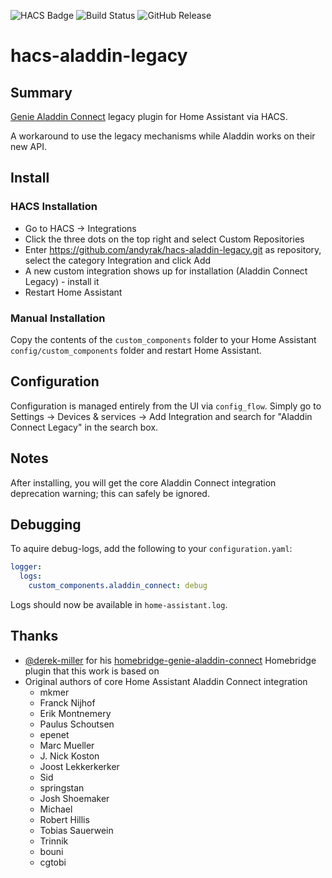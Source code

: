 ![HACS Badge](https://img.shields.io/badge/hacs-custom-orange?link=https%3A%2F%2Fgithub.com%2Fhacs%2Fintegration)
![Build Status](https://img.shields.io/github/actions/workflow/status/andyrak/hacs-aladdin-legacy/release.yml)
![GitHub Release](https://img.shields.io/github/v/release/andyrak/hacs-aladdin-legacy)


# hacs-aladdin-legacy

## Summary
[Genie Aladdin Connect](https://www.geniecompany.com/aladdin-connect-by-genie) legacy plugin for Home Assistant via HACS.

A workaround to use the legacy mechanisms while Aladdin works on their new API.

## Install

### HACS Installation
- Go to HACS -> Integrations
- Click the three dots on the top right and select Custom Repositories
- Enter https://github.com/andyrak/hacs-aladdin-legacy.git as repository, select the category Integration and click Add
- A new custom integration shows up for installation (Aladdin Connect Legacy) - install it
- Restart Home Assistant

### Manual Installation
Copy the contents of the `custom_components` folder to your Home Assistant `config/custom_components`
folder and restart Home Assistant.

## Configuration
Configuration is managed entirely from the UI via `config_flow`.
Simply go to Settings -> Devices & services -> Add Integration and search for "Aladdin Connect Legacy"
in the search box.

## Notes
After installing, you will get the core Aladdin Connect integration deprecation warning; this can safely be ignored.

## Debugging
To aquire debug-logs, add the following to your `configuration.yaml`:

```yaml
logger:
  logs:
    custom_components.aladdin_connect: debug
```

Logs should now be available in `home-assistant.log`.

## Thanks
- [@derek-miller](https://github.com/derek-miller) for his [homebridge-genie-aladdin-connect](https://github.com/derek-miller/homebridge-genie-aladdin-connect) Homebridge plugin that this work is based on
- Original authors of core Home Assistant Aladdin Connect integration
    - mkmer
    - Franck Nijhof
    - Erik Montnemery
    - Paulus Schoutsen
    - epenet
    - Marc Mueller
    - J. Nick Koston
    - Joost Lekkerkerker
    - Sid
    - springstan
    - Josh Shoemaker
    - Michael
    - Robert Hillis
    - Tobias Sauerwein
    - Trinnik
    - bouni
    - cgtobi

